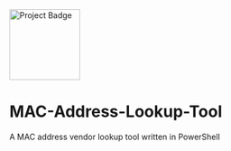 <a href="https://ci.appveyor.com/project/MaxAnderson95/MAC-Address-Lookup-Tool">
<img src="https://ci.appveyor.com/api/projects/status/github/MaxAnderson95/MAC-Address-Lookup-Tool?branch=master&svg=true" alt="Project Badge" width="125">
</a>

# MAC-Address-Lookup-Tool
A MAC address vendor lookup tool written in PowerShell
